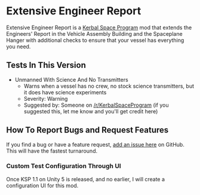 # Extensive Engineer Report
Extensive Engineer Report is a [Kerbal Space Program](http://kerbalspaceprogram.com) mod that extends the Engineers' Report in the Vehicle Assembly Building and the Spaceplane Hanger with additional checks to ensure that your vessel has everything you need.

## Tests In This Version
* Unmanned With Science And No Transmitters
  * Warns when a vessel has no crew, no stock science transmitters, but it does have science experiments
  * Severity: Warning
  * Suggested by: Someone on [/r/KerbalSpaceProgram](http://reddit.com/r/KerbalSpaceProgram) (if you suggested this, let me know and you'll get credit here)

## How To Report Bugs and Request Features
If you find a bug or have a feature request, [add an issue here](https://github.com/jkoritzinsky/Extensive-Engineer-Report/issues/new) on GitHub. This will have the fastest turnaround.

### Custom Test Configuration Through UI
Once KSP 1.1 on Unity 5 is released, and no earlier, I will create a configuration UI for this mod.
